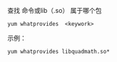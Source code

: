 查找 命令或lib（.so） 属于哪个包

```
yum whatprovides  <keywork>
```



示例：

```
yum whatprovides libquadmath.so*
```

